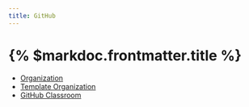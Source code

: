 ```yaml
---
title: GitHub
---
```


# {% $markdoc.frontmatter.title %}

- [Organization](https://github.com/ULL-ESIT-PL-2324)
- [Template Organization](https://github.com/ULL-ESIT-PL)
- [GitHub Classroom](https://classroom.github.com/classrooms/153934884-ull-esit-pl-2324)